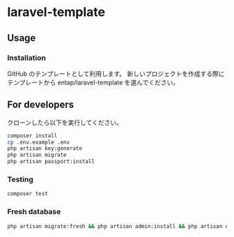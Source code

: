 # laravel-template

## Usage

### Installation

GitHub のテンプレートとして利用します。
新しいプロジェクトを作成する際にテンプレートから entap/laravel-template を選んでください。

## For developers

クローンしたら以下を実行してください。

```bash
composer install
cp .env.example .env
php artisan key:generate
php artisan migrate
php artisan passport:install
```

### Testing

```bash
composer test
```

### Fresh database

```bash
php artisan migrate:fresh && php artisan admin:install && php artisan db:seed
```
